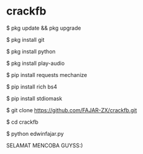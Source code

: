 # crackfb 
$ pkg update && pkg upgrade 


$ pkg install git 



$ pkg install python


$ pkg install play-audio 


$ pip install requests mechanize 


$ pip install rich bs4 


$ pip install stdiomask 


$ git clone https://github.com/FAJAR-ZX/crackfb.git


$ cd crackfb 


 $ python edwinfajar.py
 
 
 SELAMAT MENCOBA GUYSS:)
